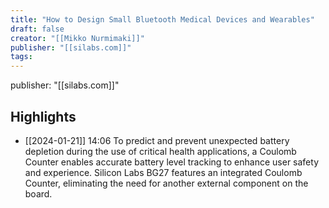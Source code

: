 ```yaml
---
title: "How to Design Small Bluetooth Medical Devices and Wearables"
draft: false
creator: "[[Mikko Nurmimaki]]"
publisher: "[[silabs.com]]"
tags:
---
```

publisher: "[[silabs.com]]"


## Highlights
* [[2024-01-21]] 14:06  To predict and prevent unexpected battery depletion during the use of critical health applications, a Coulomb Counter enables accurate battery level tracking to enhance user safety and experience. Silicon Labs BG27 features an integrated Coulomb Counter, eliminating the need for another external component on the board.

